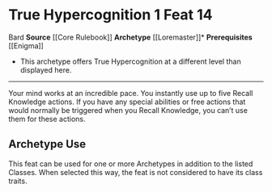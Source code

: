﻿---
actions: '[one-action]'
cost: null
element: null
feat: True Hypercognition
frequency: null
heighten_level: null
id: '205'
level: '14'
name: True Hypercognition
prerequisite: '[[DATABASE/bardmuse/Enigma|enigma muse]]'
rarity: Common
requirement: null
school: null
source: '[[DATABASE/source/Core Rulebook|Core Rulebook]]'
subcategory: null
trait:
- '[[DATABASE/trait/Bard|Bard]]'
trigger: null
type: Feat

---
# True Hypercognition <span class="action-icon">1</span> <span class="item-type">Feat 14</span>

<span class="item-trait">Bard</span>
**Source** [[Core Rulebook]] 
**Archetype** [[Loremaster]]*
**Prerequisites** [[Enigma]]
* This archetype offers True Hypercognition at a different level than displayed here.

---
Your mind works at an incredible pace. You instantly use up to five Recall Knowledge actions. If you have any special abilities or free actions that would normally be triggered when you Recall Knowledge, you can’t use them for these actions.

## Archetype Use

This feat can be used for one or more Archetypes in addition to the listed Classes. When selected this way, the feat is not considered to have its class traits.